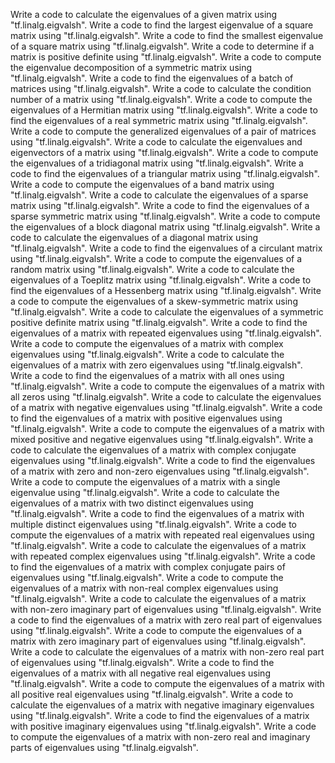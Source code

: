Write a code to calculate the eigenvalues of a given matrix using "tf.linalg.eigvalsh".
Write a code to find the largest eigenvalue of a square matrix using "tf.linalg.eigvalsh".
Write a code to find the smallest eigenvalue of a square matrix using "tf.linalg.eigvalsh".
Write a code to determine if a matrix is positive definite using "tf.linalg.eigvalsh".
Write a code to compute the eigenvalue decomposition of a symmetric matrix using "tf.linalg.eigvalsh".
Write a code to find the eigenvalues of a batch of matrices using "tf.linalg.eigvalsh".
Write a code to calculate the condition number of a matrix using "tf.linalg.eigvalsh".
Write a code to compute the eigenvalues of a Hermitian matrix using "tf.linalg.eigvalsh".
Write a code to find the eigenvalues of a real symmetric matrix using "tf.linalg.eigvalsh".
Write a code to compute the generalized eigenvalues of a pair of matrices using "tf.linalg.eigvalsh".
Write a code to calculate the eigenvalues and eigenvectors of a matrix using "tf.linalg.eigvalsh".
Write a code to compute the eigenvalues of a tridiagonal matrix using "tf.linalg.eigvalsh".
Write a code to find the eigenvalues of a triangular matrix using "tf.linalg.eigvalsh".
Write a code to compute the eigenvalues of a band matrix using "tf.linalg.eigvalsh".
Write a code to calculate the eigenvalues of a sparse matrix using "tf.linalg.eigvalsh".
Write a code to find the eigenvalues of a sparse symmetric matrix using "tf.linalg.eigvalsh".
Write a code to compute the eigenvalues of a block diagonal matrix using "tf.linalg.eigvalsh".
Write a code to calculate the eigenvalues of a diagonal matrix using "tf.linalg.eigvalsh".
Write a code to find the eigenvalues of a circulant matrix using "tf.linalg.eigvalsh".
Write a code to compute the eigenvalues of a random matrix using "tf.linalg.eigvalsh".
Write a code to calculate the eigenvalues of a Toeplitz matrix using "tf.linalg.eigvalsh".
Write a code to find the eigenvalues of a Hessenberg matrix using "tf.linalg.eigvalsh".
Write a code to compute the eigenvalues of a skew-symmetric matrix using "tf.linalg.eigvalsh".
Write a code to calculate the eigenvalues of a symmetric positive definite matrix using "tf.linalg.eigvalsh".
Write a code to find the eigenvalues of a matrix with repeated eigenvalues using "tf.linalg.eigvalsh".
Write a code to compute the eigenvalues of a matrix with complex eigenvalues using "tf.linalg.eigvalsh".
Write a code to calculate the eigenvalues of a matrix with zero eigenvalues using "tf.linalg.eigvalsh".
Write a code to find the eigenvalues of a matrix with all ones using "tf.linalg.eigvalsh".
Write a code to compute the eigenvalues of a matrix with all zeros using "tf.linalg.eigvalsh".
Write a code to calculate the eigenvalues of a matrix with negative eigenvalues using "tf.linalg.eigvalsh".
Write a code to find the eigenvalues of a matrix with positive eigenvalues using "tf.linalg.eigvalsh".
Write a code to compute the eigenvalues of a matrix with mixed positive and negative eigenvalues using "tf.linalg.eigvalsh".
Write a code to calculate the eigenvalues of a matrix with complex conjugate eigenvalues using "tf.linalg.eigvalsh".
Write a code to find the eigenvalues of a matrix with zero and non-zero eigenvalues using "tf.linalg.eigvalsh".
Write a code to compute the eigenvalues of a matrix with a single eigenvalue using "tf.linalg.eigvalsh".
Write a code to calculate the eigenvalues of a matrix with two distinct eigenvalues using "tf.linalg.eigvalsh".
Write a code to find the eigenvalues of a matrix with multiple distinct eigenvalues using "tf.linalg.eigvalsh".
Write a code to compute the eigenvalues of a matrix with repeated real eigenvalues using "tf.linalg.eigvalsh".
Write a code to calculate the eigenvalues of a matrix with repeated complex eigenvalues using "tf.linalg.eigvalsh".
Write a code to find the eigenvalues of a matrix with complex conjugate pairs of eigenvalues using "tf.linalg.eigvalsh".
Write a code to compute the eigenvalues of a matrix with non-real complex eigenvalues using "tf.linalg.eigvalsh".
Write a code to calculate the eigenvalues of a matrix with non-zero imaginary part of eigenvalues using "tf.linalg.eigvalsh".
Write a code to find the eigenvalues of a matrix with zero real part of eigenvalues using "tf.linalg.eigvalsh".
Write a code to compute the eigenvalues of a matrix with zero imaginary part of eigenvalues using "tf.linalg.eigvalsh".
Write a code to calculate the eigenvalues of a matrix with non-zero real part of eigenvalues using "tf.linalg.eigvalsh".
Write a code to find the eigenvalues of a matrix with all negative real eigenvalues using "tf.linalg.eigvalsh".
Write a code to compute the eigenvalues of a matrix with all positive real eigenvalues using "tf.linalg.eigvalsh".
Write a code to calculate the eigenvalues of a matrix with negative imaginary eigenvalues using "tf.linalg.eigvalsh".
Write a code to find the eigenvalues of a matrix with positive imaginary eigenvalues using "tf.linalg.eigvalsh".
Write a code to compute the eigenvalues of a matrix with non-zero real and imaginary parts of eigenvalues using "tf.linalg.eigvalsh".